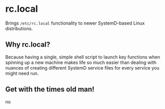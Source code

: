 # rc.local

Brings `/etc/rc.local` functionality to newer SystemD-based Linux
distributions.

## Why rc.local?

Because having a single, simple shell script to launch key functions
when spinning up a new machine makes life so much easier than dealing
with nuances of creating different SystemD service files for every service
you might need run.

## Get with the times old man!

no
